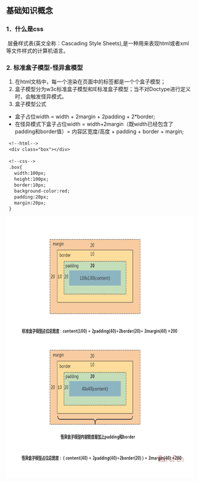 ## 基础知识概念

### 1．什么是css
 &nbsp;层叠样式表(英文全称：Cascading Style Sheets),是一种用来表现html或者xml等文件样式的计算机语言。
### 2. 标准盒子模型-怪异盒模型
  1. 在html文档中，每一个渲染在页面中的标签都是一个个盒子模型；
  2. 盒子模型分为w3c标准盒子模型和IE标准盒子模型；当不对Doctype进行定义时，会触发怪异模式。
  3. 盒子模型公式
  - 盒子占位width = width + 2margin + 2padding + 2*border;
  - 在怪异模式下盒子占位width = width+2margin（既width已经包含了padding和border值）= 内容区宽度/高度 + padding + border + margin;

  ```
   <!--html-->
   <div class="box"></div>

   <!--css-->
   .box{
     width:100px;
     height:100px;
     border:10px;
     background-color:red;
     padding:20px;
     margin:20px;
   }
  ```
  <div align="left">
    <img src="https://github.com/MarsPen/-notes-summary/blob/master/images/css盒子模型.png" height="700" width="700" >
  </div>
 


 

